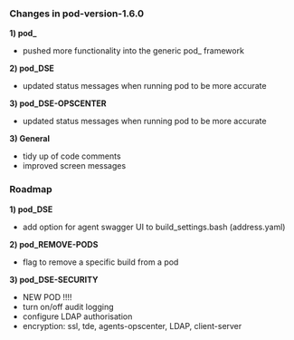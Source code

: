 
### Changes in pod-version-1.6.0

**1) pod_**    

+ pushed more functionality into the generic pod_ framework   

**2) pod_DSE**        

+ updated status messages when running pod to be more accurate             

**3) pod_DSE-OPSCENTER**

+ updated status messages when running pod to be more accurate   

**3) General**    

+ tidy up of code comments    
+ improved screen messages    

### Roadmap

**1) pod_DSE**   

+ add option for agent swagger UI to build_settings.bash (address.yaml)    

**2) pod_REMOVE-PODS**    

+ flag to remove a specific build from a pod

**3) pod_DSE-SECURITY**    

+ NEW POD !!!!    
+ turn on/off audit logging
+ configure LDAP authorisation
+ encryption:
    ssl, tde, agents-opscenter, LDAP, client-server
